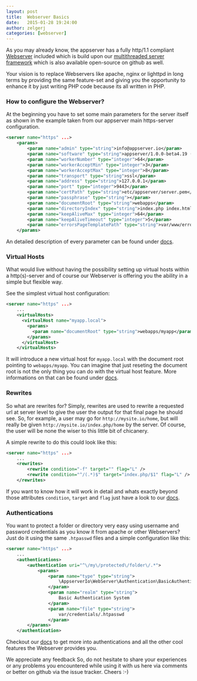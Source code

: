 ```yaml
---
layout: post
title:  Webserver Basics
date:   2015-01-28 19:24:00
author: zelgerj
categories: [webserver]
---
```


As you may already know, the appserver has a fully http/1.1 compliant [Webserver](<https://github.com/appserver-io/webserver>)
included which is build upon our [multithreaded server framework](<https://github.com/appserver-io/server>) which
is also available open-source on github as well.

Your vision is to replace Webservers like apache, nginx or lighttpd in long terms by providing the same feature-set and giving you the opportunity to enhance it by just writing PHP code because its all written in PHP.

### How to configure the Webserver?

At the beginning you have to set some main parameters for the server itself as shown in the example taken from
our appserver main https-server configuration.

```xml
<server name="https" ...>
    <params>
        <param name="admin" type="string">info@appserver.io</param>
        <param name="software" type="string">appserver/1.0.0-beta4.19 (linux) PHP/5.5.19</param>
        <param name="workerNumber" type="integer">64</param>
        <param name="workerAcceptMin" type="integer">3</param>
        <param name="workerAcceptMax" type="integer">8</param>
        <param name="transport" type="string">ssl</param>
        <param name="address" type="string">127.0.0.1</param>
        <param name="port" type="integer">9443</param>
        <param name="certPath" type="string">etc/appserver/server.pem</param>
        <param name="passphrase" type="string"></param>
        <param name="documentRoot" type="string">webapps</param>
        <param name="directoryIndex" type="string">index.php index.html index.htm</param>
        <param name="keepAliveMax" type="integer">64</param>
        <param name="keepAliveTimeout" type="integer">5</param>
        <param name="errorsPageTemplatePath" type="string">var/www/errors/error.phtml</param>
    </params>
```

An detailed description of every parameter can be found under [docs](<{{ "/documentation/http-s-server.html" | prepend: site.baseurl }}>).

### Virtual Hosts

What would live without having the possibility setting up virtual hosts within a http(s)-server and of course our
Webserver is offering you the ability in a simple but flexible way.

See the simplest virtual host configuration:

```xml
<server name="https" ...>
    ...
    <virtualHosts>
      <virtualHost name="myapp.local">
        <params>
          <param name="documentRoot" type="string">webapps/myapp</param>
        </params>
      </virtualHost>
    </virtualHosts>
```

It will introduce a new virtual host for `myapp.local` with the document root pointing to `webapps/myapp`. You can
imagine that just reseting the document root is not the only thing you can do with the virtual host feature. More
informations on that can be found under [docs](<{{ "/documentation/http-s-server.html#virtual-hosts" | prepend: site.baseurl }}>).

### Rewrites

So what are rewrites for? Simply, rewrites are used to rewrite a requested url at server level to give the user the
output for that final page he should see. So, for example, a user may go for `http://mysite.io/home`, but will
really be given `http://mysite.io/index.php/home` by the server. Of course, the user will be none the wiser to this
little bit of chicanery.

A simple rewrite to do this could look like this:

```xml
<server name="https" ...>
    ...
    <rewrites>
        <rewrite condition="-f" target="" flag="L" />
        <rewrite condition="^/(.*)$" target="index.php/$1" flag="L" />
    </rewrites>
```

If you want to know how it will work in detail and whats exactly beyond those attributes `condition`, `target` and
`flag` just have a look to our [docs](<{{ "/documentation/http-s-server.html#rewrites" | prepend: site.baseurl }}>).

### Authentications

You want to protect a folder or directory very easy using username and password credentials as you know it from apache
or other Webservers? Just do it using the same `.htpasswd` files and a simple configuration like this:

```xml
<server name="https" ...>
    ...
    <authentications>
        <authentication uri="^\/my\/protected\/folder\/.*">
            <params>
                <param name="type" type="string">
                    \AppserverIo\WebServer\Authentication\BasicAuthentication
                </param>
                <param name="realm" type="string">
                    Basic Authentication System
                </param>
                <param name="file" type="string">
                    var/credentials/.htpasswd
                </param>
        </params>
    </authentication>
```

Checkout our [docs](<{{ "/documentation/http-s-server.html#authentications" | prepend: site.baseurl }}>) to get more into
authentications and all the other cool features the Webserver provides you.

We appreciate any feedback So, do not hesitate to share your experiences or any problems you encountered while using it
with us here via comments or better on github via the issue tracker. Cheers :-)
